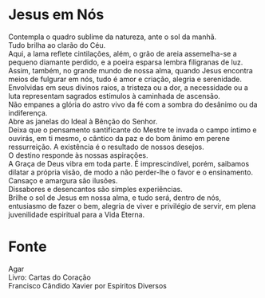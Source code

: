 # Jesus em Nós

Contempla o quadro sublime da natureza, ante o sol da manhã.  
Tudo brilha ao clarão do Céu.  
Aqui, a lama reflete cintilações, além, o grão de areia assemelha-se a pequeno diamante perdido, e a poeira esparsa lembra filigranas de luz.  
Assim, também, no grande mundo de nossa alma, quando Jesus encontra meios de fulgurar em nós, tudo é amor e criação, alegria e serenidade. Envolvidas em seus divinos raios, a tristeza ou a dor, a necessidade ou a  
luta representam sagrados estímulos à caminhada de ascensão.  
Não empanes a glória do astro vivo da fé com a sombra do desânimo ou da indiferença.  
Abre as janelas do Ideal à Bênção do Senhor.  
Deixa que o pensamento santificante do Mestre te invada o campo íntimo e ouvirás, em ti mesmo, o cântico da paz e do bom ânimo em perene ressurreição. 
A existência é o resultado de nossos desejos.  
O destino responde às nossas aspirações.  
A Graça de Deus vibra em toda parte. É imprescindível, porém, saibamos dilatar a própria visão, de modo a não perder-lhe o favor e o ensinamento.  
Cansaço e amargura são ilusões.  
Dissabores e desencantos são simples experiências.  
Brilhe o sol de Jesus em nossa alma, e tudo será, dentro de nós, entusiasmo de fazer o bem, alegria de viver e privilégio de servir, em plena juvenilidade espiritual para a Vida Eterna.  

# Fonte
Agar  
Livro: Cartas do Coração  
Francisco Cândido Xavier por Espíritos Diversos  
